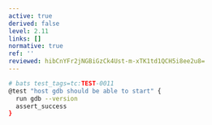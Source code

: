 ```yaml
---
active: true
derived: false
level: 2.11
links: []
normative: true
ref: ''
reviewed: hibCnYFr2jNGBiGzCk4Ust-m-xTK1td1QCH5i8ee2u8=
---
```


``` {.sh #testcase}
# bats test_tags=tc:TEST-0011
@test "host gdb should be able to start" {
  run gdb --version
  assert_success
}
```